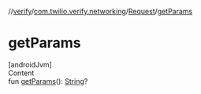 //[verify](../../index.md)/[com.twilio.verify.networking](../index.md)/[Request](index.md)/[getParams](get-params.md)



# getParams  
[androidJvm]  
Content  
fun [getParams](get-params.md)(): [String](https://kotlinlang.org/api/latest/jvm/stdlib/kotlin/-string/index.html)?  



